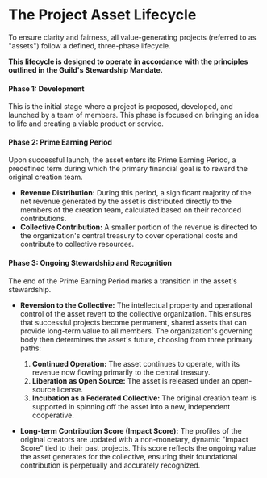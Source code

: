 # The Project Asset Lifecycle

To ensure clarity and fairness, all value-generating projects (referred to as "assets") follow a defined, three-phase lifecycle.

**This lifecycle is designed to operate in accordance with the principles outlined in the Guild's Stewardship Mandate.**

#### Phase 1: Development
This is the initial stage where a project is proposed, developed, and launched by a team of members. This phase is focused on bringing an idea to life and creating a viable product or service.

#### Phase 2: Prime Earning Period
Upon successful launch, the asset enters its Prime Earning Period, a predefined term during which the primary financial goal is to reward the original creation team.

*   **Revenue Distribution:** During this period, a significant majority of the net revenue generated by the asset is distributed directly to the members of the creation team, calculated based on their recorded contributions.
*   **Collective Contribution:** A smaller portion of the revenue is directed to the organization's central treasury to cover operational costs and contribute to collective resources.

#### Phase 3: Ongoing Stewardship and Recognition
The end of the Prime Earning Period marks a transition in the asset's stewardship.

*   **Reversion to the Collective:** The intellectual property and operational control of the asset revert to the collective organization. This ensures that successful projects become permanent, shared assets that can provide long-term value to all members. The organization's governing body then determines the asset's future, choosing from three primary paths:
    1.  **Continued Operation:** The asset continues to operate, with its revenue now flowing primarily to the central treasury.
    2.  **Liberation as Open Source:** The asset is released under an open-source license.
    3.  **Incubation as a Federated Collective:** The original creation team is supported in spinning off the asset into a new, independent cooperative.

*   **Long-term Contribution Score (Impact Score):** The profiles of the original creators are updated with a non-monetary, dynamic "Impact Score" tied to their past projects. This score reflects the ongoing value the asset generates for the collective, ensuring their foundational contribution is perpetually and accurately recognized.